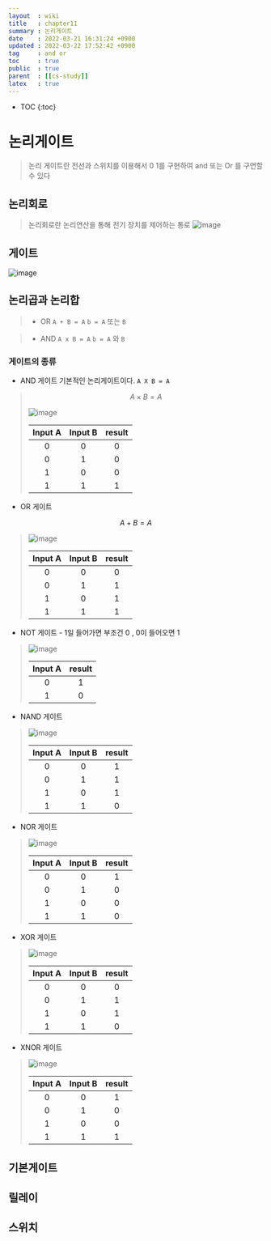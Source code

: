 ```yaml
---
layout  : wiki
title   : chapter11  
summary : 논리게이트 
date    : 2022-03-21 16:31:24 +0900
updated : 2022-03-22 17:52:42 +0900
tag     : and or  
toc     : true
public  : true
parent  : [[cs-study]] 
latex   : true 
---
```

* TOC
{:toc}

# 논리게이트
> 논리 게이트란 전선과 스위치를 이용해서 0 1를 구현하여 and 또는 Or 를 구연할 수 있다
## 논리회로
>논리회로란 논리연산을 통해 전기 장치를 제어하는 통로
![image](https://user-images.githubusercontent.com/56494905/159283479-fcc317c9-3a2f-46f9-9877-9097f0e69c54.png)
## 게이트
>
![image](https://user-images.githubusercontent.com/56494905/159281773-6555f7a9-0268-46b3-84b1-323eddc0f82c.png)


## 논리곱과 논리합
> * OR
> `A + B = A` `b = A` 또는 `B`


> * AND 
> `A x B = A` `b = A` 와 `B` 

### 게이트의 종류
* AND 게이트
 기본적인 논리게이트이다.  `A X B = A`
>$$ A \times B = A $$
>
>![image](https://user-images.githubusercontent.com/56494905/159424649-0e2b9119-384a-405c-97d4-27c74bb2f025.png)
>
>| Input A | Input B |result|
>| :-: | :-: | :-:      |
>| 0 | 0 | 0      |
>| 0 | 1 | 0      |
>| 1 | 0 | 0      |
>| 1 |1 | 1      |


* OR 게이트

$$ A + B = A $$

> ![image](https://user-images.githubusercontent.com/56494905/159424792-cfbf6ab3-1eec-4087-af0b-a7c38c56d632.png)
>
>| Input A | Input B |result|
>| :-: | :-: | :-:      |
>| 0 | 0 | 0      |
>| 0 | 1 | 1      |
>| 1 | 0 | 1      |
>| 1 | 1 | 1      |

* NOT 게이트 - 1일 들어가면 부조건 0 , 0이 들어오면 1
> ![image](https://user-images.githubusercontent.com/56494905/159424844-d8cba4e4-9423-4e76-98e8-0df3f3d4b69e.png)
>
>| Input A | result|
>| :-: |  :-:      |
>| 0 |  1      |
>| 1 |  0      |

* NAND 게이트
>![image](https://user-images.githubusercontent.com/56494905/159453967-7d1d322d-5ebe-49b7-9865-70db0d995446.png)
>
>| Input A | Input B |result|
>| :-: | :-: | :-:      |
>| 0 | 0 | 1      |
>| 0 | 1 | 1      |
>| 1 | 0 | 1      |
>| 1 | 1 | 0      |


* NOR 게이트
>![image](https://user-images.githubusercontent.com/56494905/159454332-ae46a968-bf2f-47d1-84e9-454eff7a4028.png)
>
>| Input A | Input B |result|
>| :-: | :-: | :-:      |
>| 0 | 0 | 1      |
>| 0 | 1 | 0      |
>| 1 | 0 | 0      |
>| 1 | 1 | 0      |

* XOR 게이트
>![image](https://user-images.githubusercontent.com/56494905/159454370-413b39b6-ee3b-4768-bd3b-183a54fe8af2.png)
>
>| Input A | Input B |result|
>| :-: | :-: | :-:      |
>| 0 | 0 | 0      |
>| 0 | 1 | 1      |
>| 1 | 0 | 1      |
>| 1 | 1 | 0      |


* XNOR 게이트
>![image](https://user-images.githubusercontent.com/56494905/159454394-ec096680-3910-4e5d-b5a4-282caeebbd44.png)
>
>| Input A | Input B |result|
>| :-: | :-: | :-:      |
>| 0 | 0 | 1      |
>| 0 | 1 | 0      |
>| 1 | 0 | 0      |
>| 1 | 1 | 1      |



## 기본게이트

## 릴레이 

## 스위치




##


